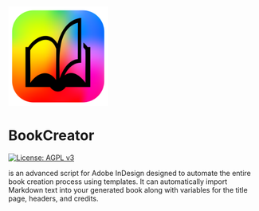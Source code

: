 <img src="docs/images/automaticbook-logo.png" alt="Mon logo" width="200"/>

# BookCreator

[![License: AGPL v3](https://img.shields.io/badge/License-AGPL%20v3-blue.svg)](https://www.gnu.org/licenses/agpl-3.0)

is an advanced script for Adobe InDesign designed to automate the entire book creation process using templates. It can automatically import Markdown text into your generated book along with variables for the title page, headers, and credits.
